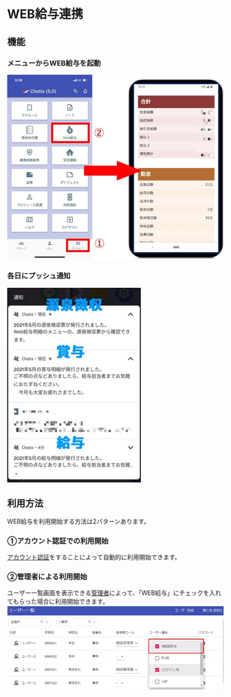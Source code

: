 # WEB給与連携

## 機能

### メニューからWEB給与を起動
![Screenshot](img/salary2.jpg)  
### 各日にプッシュ通知
![Screenshot](img/salary3.jpg)  


## 利用方法
WEB給与を利用開始する方法は2パターンあります。  

### ①アカウント認証での利用開始
[アカウント認証](sms.md)をすることによって自動的に利用開始できます。  

### ②管理者による利用開始
ユーザー一覧画面を表示できる[管理者](admin.md)によって、「WEB給与」にチェックを入れてもらった場合に利用開始できます。  
![Screenshot](img/salary1.jpg)  



